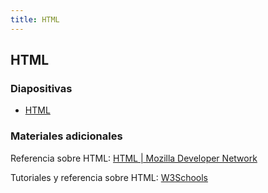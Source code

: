 ```yaml
---
title: HTML
---
```


## HTML

### Diapositivas

- [HTML](../diapositivas/html.html)

### Materiales adicionales

Referencia sobre HTML: [HTML | Mozilla Developer Network](https://developer.mozilla.org/es/docs/Web/HTML)

Tutoriales y referencia sobre HTML: [W3Schools](https://www.w3schools.com/html/)
